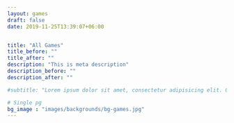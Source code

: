 ```yaml
---
layout: games
draft: false
date: 2019-11-25T13:39:07+06:00


title: "All Games"
title_before: ""
title_after: ""
description: "This is meta description"
description_before: ""
description_after: ""

#subtitle: "Lorem ipsum dolor sit amet, consectetur adipisicing elit. Quibusdam, tempora?"

# Single pg
bg_image : "images/backgrounds/bg-games.jpg"
---
```


